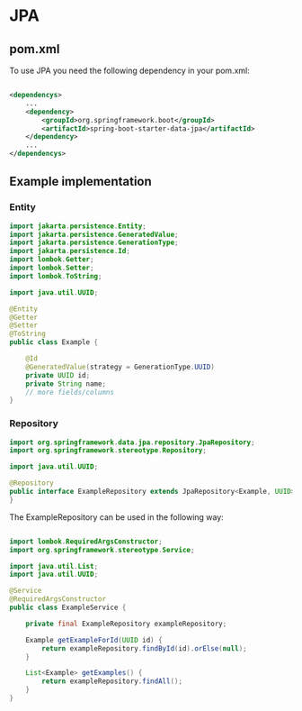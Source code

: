 # JPA

## pom.xml

To use JPA you need the following dependency in your pom.xml:

```xml

<dependencys>
    ...
    <dependency>
        <groupId>org.springframework.boot</groupId>
        <artifactId>spring-boot-starter-data-jpa</artifactId>
    </dependency>
    ...
</dependencys>
```

## Example implementation

### Entity

```java
import jakarta.persistence.Entity;
import jakarta.persistence.GeneratedValue;
import jakarta.persistence.GenerationType;
import jakarta.persistence.Id;
import lombok.Getter;
import lombok.Setter;
import lombok.ToString;

import java.util.UUID;

@Entity
@Getter
@Setter
@ToString
public class Example {

    @Id
    @GeneratedValue(strategy = GenerationType.UUID)
    private UUID id;
    private String name;
    // more fields/columns
}
```

### Repository

```java
import org.springframework.data.jpa.repository.JpaRepository;
import org.springframework.stereotype.Repository;

import java.util.UUID;

@Repository
public interface ExampleRepository extends JpaRepository<Example, UUID> {
}
```

The ExampleRepository can be used in the following way:

```java

import lombok.RequiredArgsConstructor;
import org.springframework.stereotype.Service;

import java.util.List;
import java.util.UUID;

@Service
@RequiredArgsConstructor
public class ExampleService {

    private final ExampleRepository exampleRepository;

    Example getExampleForId(UUID id) {
        return exampleRepository.findById(id).orElse(null);
    }

    List<Example> getExamples() {
        return exampleRepository.findAll();
    }
}
```

